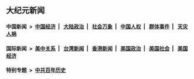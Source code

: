## 大纪元新闻

#### 中国新闻 &nbsp;>&nbsp; [中国经济](indexes/ncid283/README.md?04071645) &nbsp;| &nbsp; [大陆政治](indexes/ncid277/README.md?04071645) &nbsp;| &nbsp; [社会万象](indexes/ncid282/README.md?04071645) &nbsp;| &nbsp; [中国人权](indexes/ncid278/README.md?04071645) &nbsp;| &nbsp; [群体事件](indexes/ncid279/README.md?04071645) &nbsp;| &nbsp; [天灾人祸](indexes/ncid280/README.md?04071645)

#### 国际新闻 &nbsp;>&nbsp; [美中关系](indexes/nf1412576/README.md?04071645) &nbsp;| &nbsp; [台湾新闻](indexes/ncid1349361/README.md?04071645) &nbsp;| &nbsp; [香港新闻](indexes/ncid1349362/README.md?04071645) &nbsp;| &nbsp; [美国政治](indexes/ncid1078159/README.md?04071645) &nbsp;| &nbsp; [美国社会](indexes/ncid1078160/README.md?04071645) &nbsp;| &nbsp; [美国经济](indexes/ncid1078158/README.md?04071645)

#### 特别专题 &nbsp;>&nbsp; [中共百年历史](https://github.com/epoch-news/epoch-special/blob/master/README.md?04071645)  
